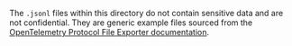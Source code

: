 The `.jsonl` files within this directory do not contain sensitive data and are not confidential. They are generic example files sourced from the [OpenTelemetry Protocol File Exporter documentation](https://github.com/open-telemetry/opentelemetry-specification/blob/main/specification/protocol/file-exporter.md).
